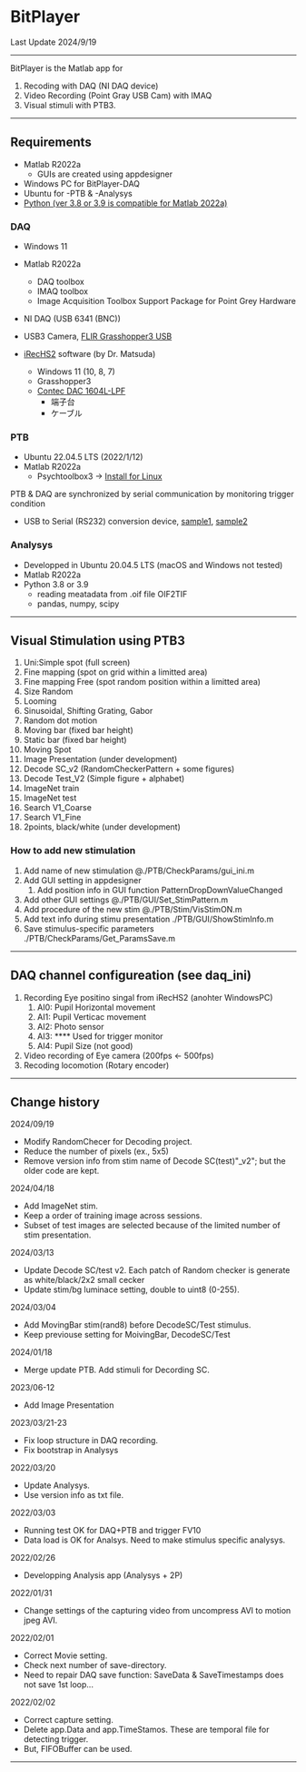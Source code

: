 # BitPlayer

Last Update 2024/9/19

***
BitPlayer is the Matlab app for
1. Recoding with DAQ (NI DAQ device) 
1. Video Recording (Point Gray USB Cam) with IMAQ
1. Visual stimuli with PTB3.
---

## Requirements
- Matlab R2022a
    - GUIs are created using appdesigner
- Windows PC for BitPlayer-DAQ
- Ubuntu for -PTB & -Analysys
- [Python (ver 3.8 or 3.9 is compatible for Matlab 2022a)](https://jp.mathworks.com/support/requirements/python-compatibility.html)

### DAQ
- Windows 11
- Matlab R2022a
    - DAQ toolbox
    - IMAQ toolbox
    - Image Acquisition Toolbox Support Package for Point Grey Hardware
- NI DAQ (USB 6341 (BNC))
- USB3 Camera, [FLIR Grasshopper3 USB](https://www.flir.jp/products/grasshopper3-usb3/?model=GS3-U3-23S6M-C&vertical=machine+vision&segment=iis)

- [iRecHS2](https://staff.aist.go.jp/k.matsuda/iRecHS2/index_j.html) software (by Dr. Matsuda)
    - Windows 11 (10, 8, 7)
    - Grasshopper3
    - [Contec DAC 1604L-LPF](https://www.contec.com/jp/products-services/daq-control/pc-helper/pcie-card/ao-1604l-lpe/specification/)
        - 端子台
        - ケーブル

### PTB
- Ubuntu 22.04.5 LTS (2022/1/12)
- Matlab R2022a
    - Psychtoolbox3 -> [Install for Linux](http://psychtoolbox.org/download#Linux)

PTB & DAQ are synchronized by serial communication by monitoring trigger condition
- USB to Serial (RS232) conversion device, [sample1](https://www.amazon.co.jp/gp/product/B00QUZY4UG/ref=ppx_yo_dt_b_asin_title_o02_s00?ie=UTF8&psc=1), [sample2](https://www.amazon.co.jp/dp/B07BBPX8B8/ref=redir_mobile_desktop?_encoding=UTF8&aaxitk=b4562da571740fa03e0eaec0f085e3e6&content-id=amzn1.sym.74628ee6-91f7-498f-9ee3-48ebe7802b64%3Aamzn1.sym.74628ee6-91f7-498f-9ee3-48ebe7802b64&hsa_cr_id=1826034210703&pd_rd_plhdr=t&pd_rd_r=21858199-a496-4344-984a-a2421f3c8821&pd_rd_w=iBz1R&pd_rd_wg=KwAnd&qid=1673485061&ref_=sbx_be_s_sparkle_mcd_asin_1_img&sr=1-2-ac08f2b1-eb5b-4f1a-aa64-9e8f448c33ed)

### Analysys
- Developped in Ubuntu 20.04.5 LTS (macOS and Windows not tested)
- Matlab R2022a
- Python 3.8 or 3.9
    - reading meatadata from .oif file OIF2TIF
    - pandas, numpy, scipy
___
## Visual Stimulation using PTB3
1. Uni:Simple spot (full screen)
1. Fine mapping (spot on grid within a limitted area)
1. Fine mapping Free (spot random position within a limitted area)
1. Size Random 
1. Looming
1. Sinusoidal, Shifting Grating, Gabor
1. Random dot motion
1. Moving bar (fixed bar height)
1. Static bar (fixed bar height)
1. Moving Spot
1. Image Presentation (under development)
1. Decode SC_v2 (RandomCheckerPattern + some figures)
1. Decode Test_V2 (Simple figure + alphabet)
1. ImageNet train
1. ImageNet test
1. Search V1_Coarse
1. Search V1_Fine
1. 2points, black/white (under development)

### How to add new stimulation
1. Add name of new stimulation @./PTB/CheckParams/gui_ini.m
1. Add GUI setting in appdesigner
    1. Add position info in GUI function PatternDropDownValueChanged
1. Add other GUI settings @./PTB/GUI/Set_StimPattern.m
1. Add procedure of the new stim @./PTB/Stim/VisStimON.m
1. Add text info during stimu presentation ./PTB/GUI/ShowStimInfo.m
1. Save stimulus-specific parameters ./PTB/CheckParams/Get_ParamsSave.m
___
## DAQ channel configureation (see daq_ini)
1. Recording Eye positino singal from iRecHS2 (anohter WindowsPC)
    1. AI0: Pupil Horizontal movement
    1. AI1: Pupil Verticac movement
    1. AI2: Photo sensor
    1. AI3: **** Used for trigger monitor
    1. AI4: Pupil Size (not good)
1. Video recording of Eye camera (200fps <- 500fps)
1. Recoding locomotion (Rotary encoder)

***
## Change history
2024/09/19
* Modify RandomChecer for Decoding project.
* Reduce the number of pixels (ex., 5x5)
* Remove version info from stim name of Decode SC(test)"_v2"; but the older code are kept.

2024/04/18
* Add ImageNet stim.
* Keep a order of training image across sessions.
* Subset of test images are selected because of the limited number of stim presentation. 

2024/03/13
* Update Decode SC/test v2. Each patch of Random checker is generate as white/black/2x2 small cecker
* Update stim/bg luminace setting, double to uint8 (0-255).


2024/03/04
* Add MovingBar stim(rand8) before DecodeSC/Test stimulus.
* Keep previouse setting for MoivingBar, DecodeSC/Test

2024/01/18
* Merge update PTB. Add stimuli for Decording SC.

2023/06-12
* Add Image Presentation

2023/03/21-23
* Fix loop structure in DAQ recording.
* Fix bootstrap in Analysys

2022/03/20
* Update Analysys.
* Use version info as txt file.

2022/03/03
* Running test OK for DAQ+PTB and trigger FV10
* Data load is OK for Analsys. Need to make stimulus specific analysys.

2022/02/26
* Developping Analysis app (Analysys + 2P)

2022/01/31
* Change settings of the capturing video from uncompress AVI to motion jpeg AVI.

2022/02/01
* Correct Movie setting.
* Check next number of save-directory.
* Need to repair DAQ save function: SaveData & SaveTimestamps does not save 1st loop...

2022/02/02
* Correct capture setting.
* Delete app.Data and app.TimeStamos. These are temporal file for detecting trigger.
* But, FIFOBuffer can be used.
***



